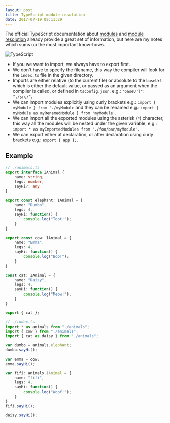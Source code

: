 ```yaml
---
layout: post
title: TypeScript module resolution
date: 2017-07-19 09:11:29
---
```

The official TypeScript documentation about [modules](https://www.typescriptlang.org/docs/handbook/modules.html) and [module resolution](https://www.typescriptlang.org/docs/handbook/module-resolution.html) already provide a great set of information, but here are my notes which sums up the most important know-hows.

![TypeScript](https://blog.dashlane.com/wp-content/uploads/2016/04/typescript-cover-image.jpg)

- If you we want to import, we always have to export first.
- We don't have to specify the filename, this way the compiler will look for the `index.ts` file in the given directory.
- Imports are either relative (to the current file) or absolute to the `baseUrl` which is either the default value, or passed as an argument when the compiler is called, or defined in `tsconfig.json`, e.g.: `"baseUrl": "./src/"`.
- We can import modules explicitly using curly brackets e.g.: `import { myModule } from './myModule` and they can be renamed e.g.: `import { myModule as myRenamedModule } from 'myModule'`.
- We can import all the exported modules using the asterisk (`*`) character, this way all the modules will be nested under the given variable, e.g.: `import * as myImportedModules from './foo/bar/myModule'`.
- We can export either at declaration, or after declaration using curly brackets e.g.: `export { app };`.

## Example


```ts
// ./animals.ts
export interface IAnimal {
	name: string,
	legs: number,
	sayHi?: any
}

export const elephant: IAnimal = { 
	name: "Dumbo",
	legs: 4,
	sayHi: function() {
		console.log("Toot!");
	}
}

export const cow: IAnimal = {
	name: "Emma",
	legs: 4,
	sayHi: function() {
		console.log("Boo!");
	}
}

const cat: IAnimal = {
	name: "Daisy",
	legs: 4,
	sayHi: function() {
		console.log("Meow!");
	}
}

export { cat };
```

```ts
// ./index.ts
import * as animals from "./animals";
import { cow } from "./animals";
import { cat as daisy } from "./animals";

var dumbo = animals.elephant;
dumbo.sayHi();

var emma = cow;
emma.sayHi();

var fifi: animals.IAnimal = {
	name: "fifi",
	legs: 4,
	sayHi: function() {
		console.log("Woof!");
	}
}
fifi.sayHi();

daisy.sayHi();

```